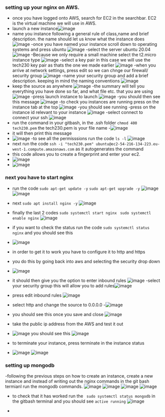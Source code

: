 ### setting up your nginx on AWS.

- once you have logged onto AWS, search for EC2 in the searchbar. EC2 is the virtual machine we will use in AWS.
- launch a new instance![image](https://github.com/MarwahClark/tech230_AWS/assets/133018482/25891c22-0889-497d-8829-5f4bb415fd69)
- name you instance following a general rule of class,name and brief description. the name should let us know what the instance does
![image](https://github.com/MarwahClark/tech230_AWS/assets/133018482/5f80772b-ad70-457a-ae30-16842ad7e63b)
-once you have named your instance scroll down to operating systems and press ubuntu
![image](https://github.com/MarwahClark/tech230_AWS/assets/133018482/b99bbe89-be94-4c9c-b043-250f2cc62ca5)
-select the server ubuntu 20.04
![image](https://github.com/MarwahClark/tech230_AWS/assets/133018482/a0720db1-a69a-4a3f-871a-b7bbecffb36c)
-Because we only require a small machine select the t2.micro instance type
![image](https://github.com/MarwahClark/tech230_AWS/assets/133018482/8335b760-7676-48a9-8e01-de707837e1e4)
-select a key pair in this case we will use the tech230 key pair as thats the one we made earlier
![image](https://github.com/MarwahClark/tech230_AWS/assets/133018482/a4f4bc5c-d2cc-400e-b0f3-5cb0aebb8e9f)
-when you arrive at network settings, press edit so we can chnge our firewall/ security group
![image](https://github.com/MarwahClark/tech230_AWS/assets/133018482/2e8ed89e-737f-4032-9cbf-719393dc50ed)
-name your security group and add a brief description. keeping in mind the naming conventions
![image](https://github.com/MarwahClark/tech230_AWS/assets/133018482/d612f1ca-f0a8-4f5b-90af-ca484594e2b2)
- keep the source as anywhere
 ![image](https://github.com/MarwahClark/tech230_AWS/assets/133018482/fb798313-9440-4c8c-a58c-9ba7def7282c)
-the summary will tell you everything you have done so far, and what file etc. that you are using
![image](https://github.com/MarwahClark/tech230_AWS/assets/133018482/d8b465d3-cbb2-4f88-97b5-b37ff79c6d3c)
-press launch instance to launch
![image](https://github.com/MarwahClark/tech230_AWS/assets/133018482/e6c96e81-f6c4-49bd-8543-0f64dea4a56a)
-you should then see this message
![image](https://github.com/MarwahClark/tech230_AWS/assets/133018482/79c40361-61f5-4f36-a108-58f95fc47b52)
-to check you instances are running press on the instance tab at the top
![image](https://github.com/MarwahClark/tech230_AWS/assets/133018482/d319acb8-938a-4949-bc9c-81abf8e543fa)
-you should see running
-press on the instance id relevant to your instance
![image](https://github.com/MarwahClark/tech230_AWS/assets/133018482/eba97bb0-5e84-419d-84e7-31d75b6b0824)
-select connect to connect your ssh
![image](https://github.com/MarwahClark/tech230_AWS/assets/133018482/567f2c81-737a-4cad-8607-31d519f1c901)
- run the command in your gitbash, in the .ssh folder `chmod 400 tech230.pem` the tech230.pem is your file name
-![image](https://github.com/MarwahClark/tech230_AWS/assets/133018482/17491687-2f6c-4c7c-a2c2-b2cca7f7771b)
- it will then print this message
- ![image](https://github.com/MarwahClark/tech230_AWS/assets/133018482/5baf748a-d6af-4c5f-b310-1c854293c73f)
-to see all the permisssions run the code `ls -l`
![image](https://github.com/MarwahClark/tech230_AWS/assets/133018482/302aeed9-d78a-4bb4-8c00-2533e1b9e139)
- next run the code `ssh -i "tech230.pem" ubuntu@ec2-54-216-134-223.eu-west-1.compute.amazonaws.com` as it autogenerates the command
- this code allows you to create a fingerprint and enter your ec2.
- ![image](https://github.com/MarwahClark/tech230_AWS/assets/133018482/cd0d904e-2bd7-48aa-9939-a97928c542e7)
- ![image](https://github.com/MarwahClark/tech230_AWS/assets/133018482/a5bf39b8-b817-4a0e-9fd0-250d66b864bb)
### next you have to start nginx
- run the code `sudo apt-get update -y` `sudo apt-get upgrade -y`
![image](https://github.com/MarwahClark/tech230_AWS/assets/133018482/7f74f56d-f760-47e5-91bb-5f110b65c97c)
![image](https://github.com/MarwahClark/tech230_AWS/assets/133018482/73e68b42-3b4a-4417-8078-f3b672ac1fd2)
- next `sudo apt install nginx -y`
![image](https://github.com/MarwahClark/tech230_AWS/assets/133018482/23a7d142-5ef3-4a91-a526-3d652c29bd82)
- finally the last 2 codes `sudo systemctl start nginx` ` sudo systemctl enable nginx`
![image](https://github.com/MarwahClark/tech230_AWS/assets/133018482/de985c7e-3e1c-453d-ab84-71f98250b16f)
- if you want to check the status run the code `sudo systemctl status nginx` and you should see this
- ![image](https://github.com/MarwahClark/tech230_AWS/assets/133018482/1ce2408e-f522-45ed-8cb2-e7c44b5ff5fc)
- in order to get it to work you have to configure it to http and https
- you do this by going back into aws and selecting the security drop down
- ![image](https://github.com/MarwahClark/tech230_AWS/assets/133018482/c0bab1f9-6929-48ed-8c99-ba2779b98868)
- it should then give you the option to enter inbound rules ![image](https://github.com/MarwahClark/tech230_AWS/assets/133018482/97ce8b62-d312-4a84-b0e7-684fe3dee380)
-select your security group this will allow you to add rules![image](https://github.com/MarwahClark/tech230_AWS/assets/133018482/a34392e3-d385-472b-8134-2feea5be9f9b)

- press edit inbound rules ![image](https://github.com/MarwahClark/tech230_AWS/assets/133018482/6de8e0e1-99f7-4721-9c9b-e2f927ff70e6)
- select http and change the source to 0.0.0.0
-![image](https://github.com/MarwahClark/tech230_AWS/assets/133018482/5ce634ac-5021-476f-8762-a709b5bb2a8a)
- you should see this once you save and close ![image](https://github.com/MarwahClark/tech230_AWS/assets/133018482/613dd425-3133-4326-a40b-69a58170285e)
- take the public ip address from the AWS and test it out
- ![image](https://github.com/MarwahClark/tech230_AWS/assets/133018482/9712de3c-f068-4283-b70f-58663453519b)
you should see this
![image](https://github.com/MarwahClark/tech230_AWS/assets/133018482/6331c4e8-f473-42f2-b69b-561fa37d19d5)
- to terminate your instance, press terminate in the instance status
- ![image](https://github.com/MarwahClark/tech230_AWS/assets/133018482/e149549b-79c1-447d-bbac-f90384886d30)
![image](https://github.com/MarwahClark/tech230_AWS/assets/133018482/5070d8d5-aedc-495e-b671-f97da06d202f)

### setting up mongodb
-following the previous steps on how to create an instance, create a new instance and instead of writing out the nginx commands in the git bash termianl run the mongodb commands.
![image](https://github.com/MarwahClark/tech230_AWS/assets/133018482/bf971016-a34a-4b46-998a-7fd2a86107b5)
![image](https://github.com/MarwahClark/tech230_AWS/assets/133018482/3a70928f-c0be-41ca-b540-f2b699658d57)
![image](https://github.com/MarwahClark/tech230_AWS/assets/133018482/925489919cb-40e7-9391-be41918f9c36)
![image](https://github.com/MarwahClark/tech230_AWS/assets/133018482/68431d88-e127-4066-bfa7-94d23b812e70)
- to check that it has worked run the ` sudo systemctl status mongodb` in the gitbash terminal and you should see `active running`
![image](https://github.com/MarwahClark/tech230_AWS/assets/133018482/33e3428c-67c8-49e4-8f64-bcb7409bfb4a)




-





